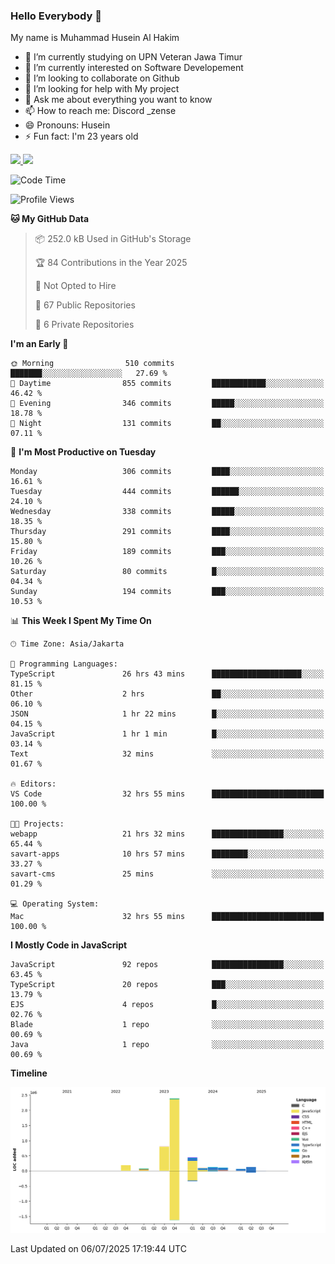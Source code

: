 ### Hello Everybody 👋

My name is Muhammad Husein Al Hakim

- 🔭 I’m currently studying on UPN Veteran Jawa Timur
- 🌱 I’m currently interested on Software Developement
- 👯 I’m looking to collaborate on Github
- 🤔 I’m looking for help with My project
- 💬 Ask me about everything you want to know
- 📫 How to reach me: Discord _zense
- 😄 Pronouns: Husein
- ⚡ Fun fact: I'm 23 years old

<p align="left">
<a href="https://github.com/huseinhq">
  <img height="180em" src="https://github-readme-stats-eight-theta.vercel.app/api?username=huseinhq&show_icons=true&theme=algolia&include_all_commits=true&count_private=true"/>
  <img height="180em" src="https://github-readme-stats-eight-theta.vercel.app/api/top-langs/?username=huseinhq&layout=compact&langs_count=8&theme=algolia"/>
</a>
</p>

<!--START_SECTION:waka-->
![Code Time](http://img.shields.io/badge/Code%20Time-2%2C353%20hrs%2023%20mins-blue)

![Profile Views](http://img.shields.io/badge/Profile%20Views-2-blue)

**🐱 My GitHub Data** 

> 📦 252.0 kB Used in GitHub's Storage 
 > 
> 🏆 84 Contributions in the Year 2025
 > 
> 🚫 Not Opted to Hire
 > 
> 📜 67 Public Repositories 
 > 
> 🔑 6 Private Repositories 
 > 
**I'm an Early 🐤** 

```text
🌞 Morning                510 commits         ███████░░░░░░░░░░░░░░░░░░   27.69 % 
🌆 Daytime                855 commits         ████████████░░░░░░░░░░░░░   46.42 % 
🌃 Evening                346 commits         █████░░░░░░░░░░░░░░░░░░░░   18.78 % 
🌙 Night                  131 commits         ██░░░░░░░░░░░░░░░░░░░░░░░   07.11 % 
```
📅 **I'm Most Productive on Tuesday** 

```text
Monday                   306 commits         ████░░░░░░░░░░░░░░░░░░░░░   16.61 % 
Tuesday                  444 commits         ██████░░░░░░░░░░░░░░░░░░░   24.10 % 
Wednesday                338 commits         █████░░░░░░░░░░░░░░░░░░░░   18.35 % 
Thursday                 291 commits         ████░░░░░░░░░░░░░░░░░░░░░   15.80 % 
Friday                   189 commits         ███░░░░░░░░░░░░░░░░░░░░░░   10.26 % 
Saturday                 80 commits          █░░░░░░░░░░░░░░░░░░░░░░░░   04.34 % 
Sunday                   194 commits         ███░░░░░░░░░░░░░░░░░░░░░░   10.53 % 
```


📊 **This Week I Spent My Time On** 

```text
🕑︎ Time Zone: Asia/Jakarta

💬 Programming Languages: 
TypeScript               26 hrs 43 mins      ████████████████████░░░░░   81.15 % 
Other                    2 hrs               ██░░░░░░░░░░░░░░░░░░░░░░░   06.10 % 
JSON                     1 hr 22 mins        █░░░░░░░░░░░░░░░░░░░░░░░░   04.15 % 
JavaScript               1 hr 1 min          █░░░░░░░░░░░░░░░░░░░░░░░░   03.14 % 
Text                     32 mins             ░░░░░░░░░░░░░░░░░░░░░░░░░   01.67 % 

🔥 Editors: 
VS Code                  32 hrs 55 mins      █████████████████████████   100.00 % 

🐱‍💻 Projects: 
webapp                   21 hrs 32 mins      ████████████████░░░░░░░░░   65.44 % 
savart-apps              10 hrs 57 mins      ████████░░░░░░░░░░░░░░░░░   33.27 % 
savart-cms               25 mins             ░░░░░░░░░░░░░░░░░░░░░░░░░   01.29 % 

💻 Operating System: 
Mac                      32 hrs 55 mins      █████████████████████████   100.00 % 
```

**I Mostly Code in JavaScript** 

```text
JavaScript               92 repos            ████████████████░░░░░░░░░   63.45 % 
TypeScript               20 repos            ███░░░░░░░░░░░░░░░░░░░░░░   13.79 % 
EJS                      4 repos             █░░░░░░░░░░░░░░░░░░░░░░░░   02.76 % 
Blade                    1 repo              ░░░░░░░░░░░░░░░░░░░░░░░░░   00.69 % 
Java                     1 repo              ░░░░░░░░░░░░░░░░░░░░░░░░░   00.69 % 
```



**Timeline**

![Lines of Code chart](https://raw.githubusercontent.com/HuseinHQ/HuseinHQ/main/assets/bar_graph.png)


 Last Updated on 06/07/2025 17:19:44 UTC
<!--END_SECTION:waka-->
